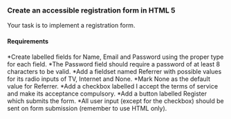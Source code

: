 ### Create an accessible registration form in HTML 5
Your task is to implement a registration form.
#### Requirements

*Create labelled fields for Name, Email and Password using the 
proper type for each field.
*The Password field should require a password of at least 8 
characters to be valid.
*Add a fieldset named Referrer with possible values for its radio 
inputs of TV, Internet and None.
*Mark None as the default value for Referrer.
*Add a checkbox labelled I accept the terms of service and make its 
acceptance compulsory.
*Add a button labelled Register which submits the form.
*All user input (except for the checkbox) should be sent on form 
submission (remember to use HTML only).